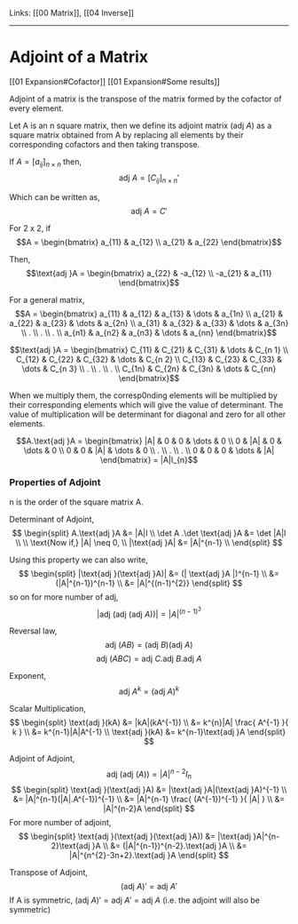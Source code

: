 Links: [[00 Matrix]], [[04 Inverse]]
___
# Adjoint of a Matrix
[[01 Expansion#Cofactor]]
[[01 Expansion#Some results]]

Adjoint of a matrix is the transpose of the matrix formed by the cofactor of every element. 

Let A is an n square matrix, then we define its adjoint matrix ($\text{adj } A$) as a square matrix obtained from A by replacing all elements by their corresponding cofactors and then taking transpose. 

If $A = [a_{ij}]_{n\times n}$ then,
$$\text{adj }A = [C_{ij}]_{n \times n}'$$

Which can be written as,
$$\text{adj }A = C'$$

For 2 x 2, if
$$A = \begin{bmatrix}
a_{11} & a_{12} \\
a_{21} & a_{22}
\end{bmatrix}$$

Then,
$$\text{adj }A = \begin{bmatrix}
a_{22} & -a_{12} \\
-a_{21} & a_{11}
\end{bmatrix}$$

For a general matrix,
$$A = \begin{bmatrix}
a_{11} & a_{12} & a_{13} & \dots & a_{1n} \\
a_{21} & a_{22} & a_{23} & \dots & a_{2n} \\
a_{31} & a_{32} & a_{33} & \dots & a_{3n} \\
. \\
. \\
. \\
a_{n1} & a_{n2} & a_{n3} & \dots & a_{nn}
\end{bmatrix}$$

$$\text{adj }A = \begin{bmatrix}
C_{11} & C_{21} & C_{31} & \dots & C_{n 1} \\
C_{12} & C_{22} & C_{32} & \dots & C_{n 2} \\
C_{13} & C_{23} & C_{33} & \dots & C_{n 3} \\
. \\
. \\
. \\
C_{1n} & C_{2n} & C_{3n} & \dots & C_{nn}
\end{bmatrix}$$

When we multiply them, the corresp0nding elements will be multiplied by their corresponding elements which will give the value of determinant. 
The value of multiplication will be determinant for diagonal and zero for all other elements.

$$A.\text{adj }A = \begin{bmatrix}
|A| & 0 & 0 & \dots & 0 \\
0  & |A| & 0 & \dots & 0 \\
0 & 0 & |A| & \dots & 0 \\
. \\
. \\
. \\
0 & 0 & 0 & \dots & |A| 
\end{bmatrix} = |A|I_{n}$$

### Properties of Adjoint 
n is the order of the square matrix A.

Determinant of Adjoint,
$$
\begin{split}
A.\text{adj }A &= |A|I \\
\det A .\det \text{adj }A &= \det |A|I \\
\\
\text{Now if,} |A| \neq 0, \\
|\text{adj }A| &= |A|^{n-1} \\
\end{split} 
$$

Using this property we can also write,
$$
\begin{split}
|\text{adj }(\text{adj }A)| &= (| \text{adj }A |)^{n-1} \\
&= (|A|^{n-1})^{n-1} \\
&= |A|^{(n-1)^{2}}
\end{split}
$$
so on for more number of adj,
$$|\text{adj }(\text{adj }(\text{adj }A))| = |A|^{(n-1)^{3}}$$


Reversal law,
$$\text{adj }(AB) = (\text{adj }B)(\text{adj }A)$$
$$\text{adj }(ABC) = \text{adj }C. \text{adj }B. \text{adj }A$$

Exponent,
$$\text{adj }A^{k} = (\text{adj }A)^{k}$$

Scalar Multiplication,
$$
\begin{split}
\text{adj }(kA) &= |kA|(kA^{-1}) \\
&= k^{n}|A| \frac{ A^{-1} }{ k } \\
&= k^{n-1}|A|A^{-1} \\
\text{adj }(kA) &= k^{n-1}\text{adj }A 
\end{split}
$$

Adjoint of Adjoint,
$$\text{adj }(\text{adj }(A)) = |A|^{n-2}I_{n}$$
$$
\begin{split}
\text{adj }(\text{adj }A) &= |\text{adj }A|(\text{adj }A)^{-1} \\
&= |A|^{n-1}(|A|.A^{-1})^{-1} \\
&= |A|^{n-1} \frac{ (A^{-1})^{-1} }{ |A| } \\
&= |A|^{n-2}A
\end{split}
$$
For more number of adjoint,
$$
\begin{split}
\text{adj }(\text{adj }(\text{adj }A)) &= |\text{adj }A|^{n-2}\text{adj }A \\
&= (|A|^{n-1})^{n-2}.\text{adj }A \\
&= |A|^{n^{2}-3n+2}.\text{adj }A
\end{split}
$$

Transpose of Adjoint,
$$(\text{adj }A)' = \text{adj }A'$$
If A is symmetric, $(\text{adj }A)' = \text{adj }A' = \text{adj }A$ (i.e. the adjoint will also be symmetric)
